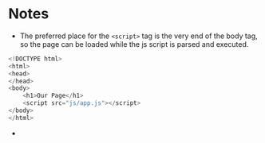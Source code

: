 # Notes

* The preferred place for the `<script>` tag is the very end of the body tag, so the page can be loaded while the js script is parsed and executed.

```js
<!DOCTYPE html>
<html>
<head>
</head>
<body>
	<h1>Our Page</h1>
	<script src="js/app.js"></script>
</body>
</html>
```

* 